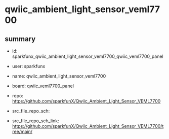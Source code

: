 # qwiic_ambient_light_sensor_veml7700
 
## summary 
* id: sparkfunx_qwiic_ambient_light_sensor_veml7700_qwiic_veml7700_panel
* user: sparkfunx
* name: qwiic_ambient_light_sensor_veml7700
* board: qwiic_veml7700_panel
* repo: https://github.com/sparkfunX/Qwiic_Ambient_Light_Sensor_VEML7700



* src_file_repo_sch: 
* src_file_repo_sch_link: https://github.com/sparkfunX/Qwiic_Ambient_Light_Sensor_VEML7700/tree/main/




